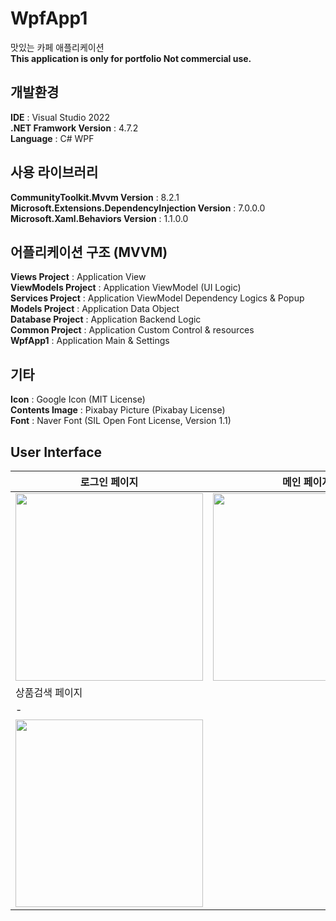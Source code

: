 # WpfApp1
맛있는 카페 애플리케이션    
__This application is only for portfolio Not commercial use.__
    
## 개발환경    
__IDE__ : Visual Studio 2022    
__.NET Framwork Version__ : 4.7.2    
__Language__ : C# WPF    
    
## 사용 라이브러리     
__CommunityToolkit.Mvvm Version__ : 8.2.1    
__Microsoft.Extensions.DependencyInjection Version__ : 7.0.0.0    
__Microsoft.Xaml.Behaviors Version__ : 1.1.0.0    
    
## 어플리케이션 구조 (MVVM)    
__Views Project__ : Application View    
__ViewModels Project__ : Application ViewModel (UI Logic)     
__Services Project__ : Application ViewModel Dependency Logics & Popup    
__Models Project__ : Application Data Object    
__Database Project__ : Application Backend Logic    
__Common Project__ : Application Custom Control & resources    
__WpfApp1__ : Application Main & Settings     
        
## 기타    
__Icon__ : Google Icon (MIT License)    
__Contents Image__ : Pixabay Picture (Pixabay License)    
__Font__ : Naver Font (SIL Open Font License, Version 1.1)    
        
## User Interface    
    
|로그인 페이지|메인 페이지|유저 페이지|    
|-|-|-|
|<img width="300" height="300" src="https://github.com/CafeComLatte/WpfApp1/assets/145232506/a5f11c9b-5307-41c6-bcc0-d8c7c7e61cb2">|<img width="300" height="300" src="https://github.com/CafeComLatte/WpfApp1/assets/145232506/8ea63456-347a-4bf2-8dae-4bdf77c2caa7">|<img width="300" height="300"  src="https://github.com/CafeComLatte/WpfApp1/assets/145232506/a8e72025-b5d5-4f19-9d0d-4489979aefca">|
|상품검색 페이지|
|-|
|<img width="300" height="300" src="https://github.com/CafeComLatte/WpfApp1/assets/145232506/cdea7a67-8584-4352-a4b4-291da210687b">|




